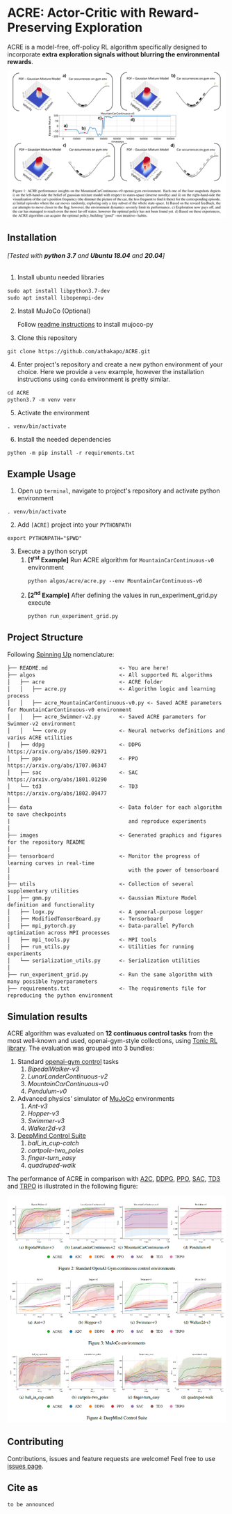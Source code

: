# ACRE: Actor-Critic with Reward-Preserving Exploration

ACRE is a model-free, off-policy RL algorithm specifically designed to incorporate **extra exploration signals without blurring the environmental rewards**. 


![ACRE performance insights](images/acre_rationale.png)



Installation 
------------
###### [Tested with **python 3.7** and **Ubuntu 18.04** and **20.04**]

1. Install ubuntu needed libraries
```
sudo apt install libpython3.7-dev
sudo apt install libopenmpi-dev
```
2. Install MuJoCo (Optional)

   Follow [readme instructions](https://github.com/openai/mujoco-py/blob/master/README.md) to install mujoco-py

3. Clone this repository
```
git clone https://github.com/athakapo/ACRE.git
``` 
4. Enter project's repository and create a new python environment of your choice. Here we provide a `venv` example, however the installation instructions using `conda` environment is pretty similar.
```
cd ACRE
python3.7 -m venv venv
``` 
5. Activate the environment
```
. venv/bin/activate
```
6. Install the needed dependencies
```
python -m pip install -r requirements.txt
```
Example Usage
------------
1. Open up `terminal`, navigate to project's repository and activate python environment
```
. venv/bin/activate
```
2. Add `[ACRE]` project into your `PYTHONPATH`
```
export PYTHONPATH="$PWD"
```
3. Execute a python scrypt
   1. **[1<sup>rst</sup> Example]** Run ACRE algorithm for `MountainCarContinuous-v0` environment
      ```
      python algos/acre/acre.py --env MountainCarContinuous-v0
      ```
   2. **[2<sup>nd</sup> Example]** After defining the values in run_experiment_grid.py execute
      ```
      python run_experiment_grid.py
      ```

Project Structure
------------
Following [Spinning Up](https://spinningup.openai.com/en/latest/) nomenclature:

    ├── README.md                       <- You are here!
    ├── algos                           <- All supported RL algorithms
    │   ├── acre                        <- ACRE folder
    │   │   ├── acre.py                 <- Algorithm logic and learning process
    │   │   ├── acre_MountainCarContinuous-v0.py <- Saved ACRE parameters for MountainCarContinuous-v0 environment
    │   │   ├── acre_Swimmer-v2.py      <- Saved ACRE parameters for Swimmer-v2 environment
    │   │   └── core.py                 <- Neural networks definitions and varius ACRE utilities
    │   ├── ddpg                        <- DDPG https://arxiv.org/abs/1509.02971
    │   ├── ppo                         <- PPO https://arxiv.org/abs/1707.06347
    │   ├── sac                         <- SAC https://arxiv.org/abs/1801.01290    
    │   └── td3                         <- TD3 https://arxiv.org/abs/1802.09477
    │
    ├── data                            <- Data folder for each algorithm to save checkpoints 
    |                                      and reproduce experiments
    │
    ├── images                          <- Generated graphics and figures for the repository README
    │
    ├── tensorboard                     <- Monitor the progress of learning curves in real-time
    │                                      with the power of tensorboard
    │
    ├── utils                           <- Collection of several supplementary utilities
    │   ├── gmm.py                      <- Gaussian Mixture Model definition and functionality
    │   ├── logx.py                     <- A general-purpose logger
    │   ├── ModifiedTensorBoard.py      <- Tensorboard
    │   ├── mpi_pytorch.py              <- Data-parallel PyTorch optimization across MPI processes
    │   ├── mpi_tools.py                <- MPI tools
    │   ├── run_utils.py                <- Utilities for running experiments
    │   └── serialization_utils.py      <- Serialization utilities
    │
    ├── run_experiment_grid.py          <- Run the same algorithm with many possible hyperparameters
    ├── requirements.txt                <- The requirements file for reproducing the python environment

Simulation results
------------
ACRE algorithm was evaluated on **12 continuous control tasks** from the most well-known and used, openai-gym-style collections, using [Tonic RL library](https://github.com/fabiopardo/tonic). The evaluation was grouped into 3 bundles:

1. Standard [openai-gym control](https://gym.openai.com/) tasks
   1. *BipedalWalker-v3*
   2. *LunarLanderContinuous-v2*
   3. *MountainCarContinuous-v0*
   4. *Pendulum-v0*
2. Advanced physics' simulator of [MuJoCo](https://mujoco.org/) environments
   1. *Ant-v3*
   2. *Hopper-v3*
   3. *Swimmer-v3*
   4. *Walker2d-v3*
3. [DeepMind Control Suite](https://deepmind.com/research/open-source/deepmind-control-suite) 
   1. *ball_in_cup-catch*
   2. *cartpole-two_poles*
   3. *finger-turn_easy*
   4. *quadruped-walk*

The performance of ACRE in comparison with [A2C](https://arxiv.org/abs/1602.01783), [DDPG](https://arxiv.org/abs/1509.02971), [PPO](https://arxiv.org/abs/1707.06347), [SAC](https://arxiv.org/abs/1801.01290), [TD3](https://arxiv.org/abs/1802.09477) and [TRPO](https://arxiv.org/abs/1502.05477) is illustrated in the following figure:

![ACRE experiments](images/experiments.png)

Contributing
------------
Contributions, issues and feature requests are welcome!
Feel free to use [issues page](https://github.com/athakapo/ACRE/issues).


Cite as
------------
```
to be announced
```

